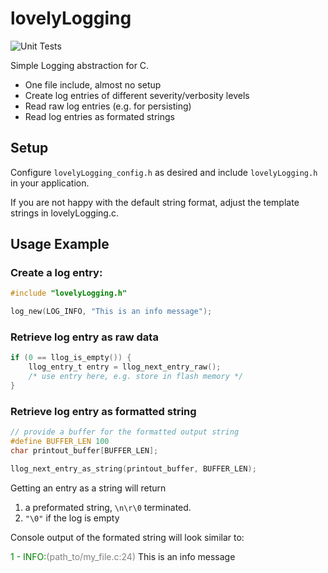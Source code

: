# lovelyLogging

![Unit Tests](https://github.com/larshei/lovelyLogging/workflows/Unit%20Tests/badge.svg)

Simple Logging abstraction for C.

- One file include, almost no setup
- Create log entries of different severity/verbosity levels
- Read raw log entries (e.g. for persisting)
- Read log entries as formated strings

## Setup

Configure `lovelyLogging_config.h` as desired and include `lovelyLogging.h` in
your application.

If you are not happy with the default string format, adjust the template
strings in lovelyLogging.c.

## Usage Example

### Create a log entry:

``` C
#include "lovelyLogging.h"

log_new(LOG_INFO, "This is an info message");
```

### Retrieve log entry as raw data
``` C
if (0 == llog_is_empty()) {
    llog_entry_t entry = llog_next_entry_raw();
    /* use entry here, e.g. store in flash memory */
}
```

### Retrieve log entry as formatted string
``` C
// provide a buffer for the formatted output string
#define BUFFER_LEN 100
char printout_buffer[BUFFER_LEN];

llog_next_entry_as_string(printout_buffer, BUFFER_LEN);
```
Getting an entry as a string will return
1. a preformated string, `\n\r\0` terminated.
2. `"\0"` if the log is empty

Console output of the formated string will look similar to:

 <span style="color:green">   1 - INFO:</span><span
 style="color:grey">(path_to/my_file.c:24)</span> This is an info message
